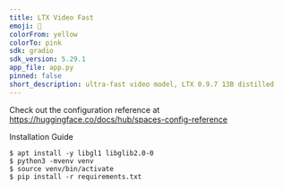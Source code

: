 ```yaml
---
title: LTX Video Fast
emoji: 🎥
colorFrom: yellow
colorTo: pink
sdk: gradio
sdk_version: 5.29.1
app_file: app.py
pinned: false
short_description: ultra-fast video model, LTX 0.9.7 13B distilled
---
```


Check out the configuration reference at https://huggingface.co/docs/hub/spaces-config-reference

Installation Guide

```
$ apt install -y libgl1 libglib2.0-0
$ python3 -mvenv venv
$ source venv/bin/activate
$ pip install -r requirements.txt
```